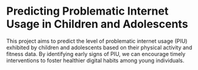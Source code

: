 # Predicting Problematic Internet Usage in Children and Adolescents

This project aims to predict the level of problematic internet usage (PIU) exhibited by children and adolescents based on their physical activity and fitness data. By identifying early signs of PIU, we can encourage timely interventions to foster healthier digital habits among young individuals.


